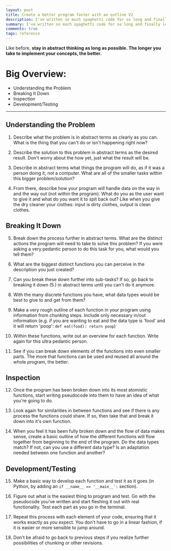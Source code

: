 ```yaml
---
layout: post
title: Create a better program faster with an outline V2
description: I've written so much spaghetti code for so long and finally learned from my roommate how to write better code. This is how I use this method.
summary: I've written so much spaghetti code for so long and finally learned from my roommate how to write better code. This is how I use this method.
comments: true
tags: reference
---
```


Like before, **stay in abstract thinking as long as possible. The longer you take to implement your concepts, the better.**

# Big Overview:

* Understanding the Problem
* Breaking It Down
* Inspection
* Development/Testing

---

## Understanding the Problem

1. Describe what the problem is in abstract terms as clearly as you can. What is the thing that you can't do or isn't happening right now?

2. Describe the solution to this problem in abstract terms as the desired result. Don't worry about the how yet, just what the result will be.

3. Describe in abstract terms what things the program will do, as if it was a person doing it, not a computer. What are all of the smaller tasks within this bigger problem/solution?

4. From there, describe how your program will handle data on the way in and the way out (not within the program). What do you as the user want to give it and what do you want it to spit back out? Like when you give the dry cleaner your clothes: input is dirty clothes, output is clean clothes.


## Breaking It Down

5. Break down the process further in abstract terms. What are the distinct actions the program will need to take to solve this problem? If you were asking a very pedantic person to do this task for you, what would you tell them?

6. What are the biggest distinct functions you can perceive in the description you just created?

7. Can you break these down further into sub-tasks? If so, go back to breaking it down (5.) in abstract terms until you can't do it anymore.

8. With the many discrete functions you have, what data types would be best to give to and get from them?

9. Make a very rough outline of each function in your program using information from chunking steps. Include only necessary in/out information (e.g. if you are wanting to eat and the data type is 'food' and it will return 'poop': `def eat(food): return poop`)
	
10. Within these functions, write out an overview for each function. Write again for this ultra pedantic person.

11. See if you can break down elements of the functions into even smaller parts. The more that functions can be used and reused all around the whole program, the better.


## Inspection

12. Once the program has been broken down into its most atomistic functions, start writing pseudocode into them to have an idea of what you're going to do.

13. Look again for similarities in between functions and see if there is any process the functions could share. If so, then take that and break it down into it's own function.

14. When you feel it has been fully broken down and the flow of data makes sense, create a basic outline of how the different functions will flow together from beginning to the end of the program. Do the data types match? If not, can you use a different data type? Is an adaptation needed between one function and another?


## Development/Testing

15. Make a basic way to develop each function and test it as it goes (in Python, by adding an ```if __name__ == '__main__':``` section).

16. Figure out what is the easiest thing to program and test. Go with the pseudocode you've written and start fleshing it out with real functionality. Test each part as you go in the terminal.

17. Repeat this process with each element of your code, ensuring that it works exactly as you expect. You don't have to go in a linear fashion, if it is easier or more sensible to jump around.

18. Don't be afraid to go back to previous steps if you realize further possibilities of chunking or other revisions.